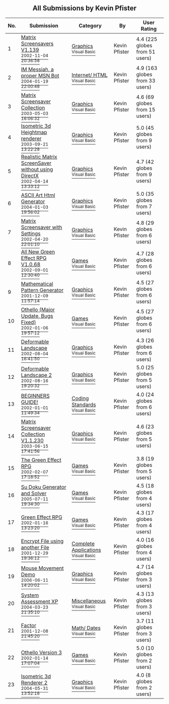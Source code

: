 ﻿<div align="center">

## All Submissions by Kevin Pfister

</div>

No.  | Submission | Category | By   | User Rating
---- | ---------- | -------- | ---- | -----------
1 | [Matrix Screensavers V1\.139<br /><sup>2002-11-04 20:36:58</sup>](https://github.com/Planet-Source-Code/kevin-pfister-matrix-screensavers-v1-139__1-40314) | [Graphics<br /><sup>Visual Basic</sup>](../ByCategory/graphics__1-46.md) | Kevin Pfister | 4.4 (225 globes from 51 users)
2 | [IM Messiah, a proper MSN Bot<br /><sup>2004-01-19 22:00:48</sup>](https://github.com/Planet-Source-Code/kevin-pfister-im-messiah-a-proper-msn-bot__1-50887) | [Internet/ HTML<br /><sup>Visual Basic</sup>](../ByCategory/internet-html__1-34.md) | Kevin Pfister | 4.9 (163 globes from 33 users)
3 | [Matrix Screensaver Collection<br /><sup>2003-05-03 16:06:32</sup>](https://github.com/Planet-Source-Code/kevin-pfister-matrix-screensaver-collection__1-45161) | [Graphics<br /><sup>Visual Basic</sup>](../ByCategory/graphics__1-46.md) | Kevin Pfister | 4.6 (69 globes from 15 users)
4 | [Isometric 3d Heightmap renderer<br /><sup>2003-09-21 13:22:28</sup>](https://github.com/Planet-Source-Code/kevin-pfister-isometric-3d-heightmap-renderer__1-48700) | [Graphics<br /><sup>Visual Basic</sup>](../ByCategory/graphics__1-46.md) | Kevin Pfister | 5.0 (45 globes from 9 users)
5 | [Realistic Matrix ScreenSaver without using DirectX<br /><sup>2002-04-14 13:33:12</sup>](https://github.com/Planet-Source-Code/kevin-pfister-realistic-matrix-screensaver-without-using-directx__1-33795) | [Graphics<br /><sup>Visual Basic</sup>](../ByCategory/graphics__1-46.md) | Kevin Pfister | 4.7 (42 globes from 9 users)
6 | [ASCII Art Html Generator<br /><sup>2004-01-03 19:56:02</sup>](https://github.com/Planet-Source-Code/kevin-pfister-ascii-art-html-generator__1-50766) | [Graphics<br /><sup>Visual Basic</sup>](../ByCategory/graphics__1-46.md) | Kevin Pfister | 5.0 (35 globes from 7 users)
7 | [Matrix Screensaver with Settings<br /><sup>2002-04-20 22:01:10</sup>](https://github.com/Planet-Source-Code/kevin-pfister-matrix-screensaver-with-settings__1-33984) | [Graphics<br /><sup>Visual Basic</sup>](../ByCategory/graphics__1-46.md) | Kevin Pfister | 4.8 (29 globes from 6 users)
8 | [All New Green Effect RPG V1\.0\.68<br /><sup>2002-09-01 12:30:40</sup>](https://github.com/Planet-Source-Code/kevin-pfister-all-new-green-effect-rpg-v1-0-68__1-38574) | [Games<br /><sup>Visual Basic</sup>](../ByCategory/games__1-38.md) | Kevin Pfister | 4.7 (28 globes from 6 users)
9 | [Mathematical Pattern Generator<br /><sup>2001-12-09 11:57:14</sup>](https://github.com/Planet-Source-Code/kevin-pfister-mathematical-pattern-generator__1-29589) | [Graphics<br /><sup>Visual Basic</sup>](../ByCategory/graphics__1-46.md) | Kevin Pfister | 4.5 (27 globes from 6 users)
10 | [Othello \(Major Update, Bugs Fixed\)<br /><sup>2002-01-06 19:57:12</sup>](https://github.com/Planet-Source-Code/kevin-pfister-othello-major-update-bugs-fixed__1-30456) | [Games<br /><sup>Visual Basic</sup>](../ByCategory/games__1-38.md) | Kevin Pfister | 4.5 (27 globes from 6 users)
11 | [Deformable Landscape<br /><sup>2002-08-04 16:41:50</sup>](https://github.com/Planet-Source-Code/kevin-pfister-deformable-landscape__1-37618) | [Graphics<br /><sup>Visual Basic</sup>](../ByCategory/graphics__1-46.md) | Kevin Pfister | 4.3 (26 globes from 6 users)
12 | [Deformable Landscape 2<br /><sup>2002-08-16 19:20:32</sup>](https://github.com/Planet-Source-Code/kevin-pfister-deformable-landscape-2__1-38015) | [Graphics<br /><sup>Visual Basic</sup>](../ByCategory/graphics__1-46.md) | Kevin Pfister | 5.0 (25 globes from 5 users)
13 | [BEGINNERS GUIDE\!<br /><sup>2002-01-01 11:49:34</sup>](https://github.com/Planet-Source-Code/kevin-pfister-beginners-guide__1-30265) | [Coding Standards<br /><sup>Visual Basic</sup>](../ByCategory/coding-standards__1-43.md) | Kevin Pfister | 4.0 (24 globes from 6 users)
14 | [Matrix Screensaver Collection V1\.1\.230<br /><sup>2003-06-15 17:41:56</sup>](https://github.com/Planet-Source-Code/kevin-pfister-matrix-screensaver-collection-v1-1-230__1-46715) | [Graphics<br /><sup>Visual Basic</sup>](../ByCategory/graphics__1-46.md) | Kevin Pfister | 4.6 (23 globes from 5 users)
15 | [The Green Effect RPG<br /><sup>2002-02-07 17:18:52</sup>](https://github.com/Planet-Source-Code/kevin-pfister-the-green-effect-rpg__1-31741) | [Games<br /><sup>Visual Basic</sup>](../ByCategory/games__1-38.md) | Kevin Pfister | 3.8 (19 globes from 5 users)
16 | [Su Doku Generator and Solver<br /><sup>2005-07-11 19:34:30</sup>](https://github.com/Planet-Source-Code/kevin-pfister-su-doku-generator-and-solver__1-61645) | [Games<br /><sup>Visual Basic</sup>](../ByCategory/games__1-38.md) | Kevin Pfister | 4.5 (18 globes from 4 users)
17 | [Green Effect RPG<br /><sup>2002-01-16 13:23:20</sup>](https://github.com/Planet-Source-Code/kevin-pfister-green-effect-rpg__1-32056) | [Games<br /><sup>Visual Basic</sup>](../ByCategory/games__1-38.md) | Kevin Pfister | 4.3 (17 globes from 4 users)
18 | [Encrypt File using another File<br /><sup>2001-12-29 19:36:12</sup>](https://github.com/Planet-Source-Code/kevin-pfister-encrypt-file-using-another-file__1-30207) | [Complete Applications<br /><sup>Visual Basic</sup>](../ByCategory/complete-applications__1-27.md) | Kevin Pfister | 4.0 (16 globes from 4 users)
19 | [Mouse Movement Demo<br /><sup>2006-06-11 14:20:02</sup>](https://github.com/Planet-Source-Code/kevin-pfister-mouse-movement-demo__1-65639) | [Graphics<br /><sup>Visual Basic</sup>](../ByCategory/graphics__1-46.md) | Kevin Pfister | 4.7 (14 globes from 3 users)
20 | [System Assessment XP<br /><sup>2004-03-23 21:35:10</sup>](https://github.com/Planet-Source-Code/kevin-pfister-system-assessment-xp__1-52727) | [Miscellaneous<br /><sup>Visual Basic</sup>](../ByCategory/miscellaneous__1-1.md) | Kevin Pfister | 4.3 (13 globes from 3 users)
21 | [Factor<br /><sup>2001-12-08 21:45:20</sup>](https://github.com/Planet-Source-Code/kevin-pfister-factor__1-29590) | [Math/ Dates<br /><sup>Visual Basic</sup>](../ByCategory/math-dates__1-37.md) | Kevin Pfister | 3.7 (11 globes from 3 users)
22 | [Othello Version 3<br /><sup>2002-01-14 17:07:04</sup>](https://github.com/Planet-Source-Code/kevin-pfister-othello-version-3__1-30791) | [Games<br /><sup>Visual Basic</sup>](../ByCategory/games__1-38.md) | Kevin Pfister | 5.0 (10 globes from 2 users)
23 | [Isometric 3d Renderer 2<br /><sup>2004-05-31 13:52:18</sup>](https://github.com/Planet-Source-Code/kevin-pfister-isometric-3d-renderer-2__1-54110) | [Graphics<br /><sup>Visual Basic</sup>](../ByCategory/graphics__1-46.md) | Kevin Pfister | 4.0 (8 globes from 2 users)
